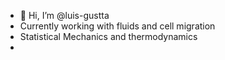 - 👋 Hi, I’m @luis-gustta
- Currently working with fluids and cell migration
- Statistical Mechanics and thermodynamics
- 
<!---- U+1F9EB currently working with cell sim
- 👀 Dynamical simulation and machine learning :man_scientist: :computer: :satellite:
- 💞️ I’m looking to collaborate on any project I have time to work on
- 📫 You can reach me by email - lang.gaiato@ufrgs.br

![Snake animation](https://github.com/luis-gustta/luis-gustta/blob/output/github-contribution-grid-snake.svg)

<!---
luis-gustta/luis-gustta is a ✨ special ✨ repository because its `README.md` (this file) appears on your GitHub profile.
You can click the Preview link to take a look at your changes.
--->
